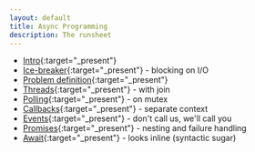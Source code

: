 ```yaml
---
layout: default
title: Async Programming
description: The runsheet
---
```


- [Intro](./){:target="_present"}
- [Ice-breaker](Ice-breaker){:target="_present"} - blocking on I/O
- [Problem definition](Sync){:target="_present"}
- [Threads](Threads){:target="_present"} - with join
- [Polling](Polling){:target="_present"} - on mutex
- [Callbacks](Callbacks){:target="_present"} - separate context
- [Events](Events){:target="_present"} - don't call us, we'll call you
- [Promises](Promises){:target="_present"} - nesting and failure handling
- [Await](Await){:target="_present"} - looks inline (syntactic sugar)
